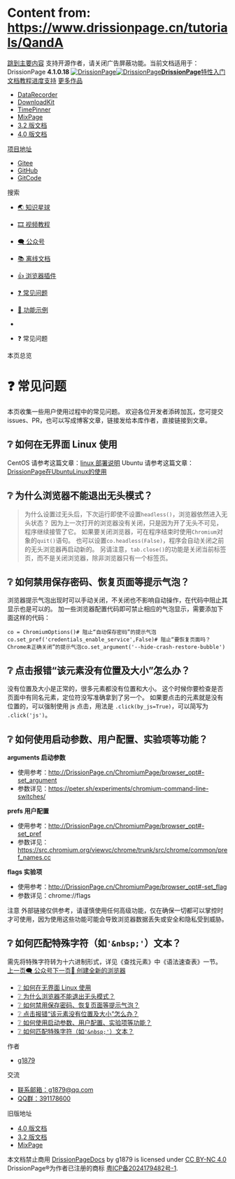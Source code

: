 # Content from: https://www.drissionpage.cn/tutorials/QandA

[跳到主要内容](https://www.drissionpage.cn/tutorials/QandA#__docusaurus_skipToContent_fallback)
支持开源作者，请关闭广告屏蔽功能。当前文档适用于：DrissionPage **4.1.0.18**
[![DrissionPage](https://www.drissionpage.cn/img/color_logo.png)![DrissionPage](https://www.drissionpage.cn/img/color_logo.png)**DrissionPage**](https://www.drissionpage.cn/)[特性](https://www.drissionpage.cn/features/4.1)[入门](https://www.drissionpage.cn/get_start/installation)[文档](https://www.drissionpage.cn/browser_control/intro)[教程](https://www.drissionpage.cn/tutorials/xingqiu)[进度](https://www.drissionpage.cn/versions/4.1.x)[支持](https://www.drissionpage.cn/support)
[更多作品](https://www.drissionpage.cn/tutorials/QandA)
  * [DataRecorder](https://drissionpage.cn/DataRecorderDocs)
  * [DownloadKit](https://drissionpage.cn/DownloadKitDocs)
  * [TimePinner](https://drissionpage.cn/TimePinnerDocs)
  * [MixPage](https://drissionpage.cn/MixPageDocs)
  * [3.2 版文档](https://mall.bilibili.com/neul-next/detailuniversal/detail.html?isMerchant=1&page=detailuniversal_detail&saleType=10&itemsId=12019346&loadingShow=1&noTitleBar=1&msource=merchant_share)
  * [4.0 版文档](https://mall.bilibili.com/neul-next/detailuniversal/detail.html?isMerchant=1&page=detailuniversal_detail&saleType=10&itemsId=12020073&loadingShow=1&noTitleBar=1&msource=merchant_share)


[项目地址](https://www.drissionpage.cn/tutorials/QandA)
  * [Gitee](https://gitee.com/g1879/DrissionPage)
  * [GitHub](https://github.com/g1879/DrissionPage)
  * [GitCode](https://gitcode.com/g1879/DrissionPage)


搜索
  * [🌏️ 知识星球](https://www.drissionpage.cn/tutorials/xingqiu)
  * [🎞️ 视频教程](https://www.drissionpage.cn/tutorials/video)
  * [🗨️ 公众号](https://www.drissionpage.cn/tutorials/gongzhonghao)
  * [📚 离线文档](https://mall.bilibili.com/neul-next/detailuniversal/detail.html?isMerchant=1&page=detailuniversal_detail&saleType=10&itemsId=11372029&loadingShow=1&noTitleBar=1&msource=merchant_share)
  * [👍 浏览器插件](https://mall.bilibili.com/neul-next/detailuniversal/detail.html?isMerchant=1&page=detailuniversal_detail&saleType=10&itemsId=11372024&loadingShow=1&noTitleBar=1&msource=merchant_share)
  * [❓ 常见问题](https://www.drissionpage.cn/tutorials/QandA)
  * [🥬 功能示例](https://www.drissionpage.cn/tutorials/functions/new_browser)


  * [](https://www.drissionpage.cn/)
  * ❓ 常见问题


本页总览
# ❓ 常见问题
本页收集一些用户使用过程中的常见问题。
欢迎各位开发者添砖加瓦，您可提交 issues、PR，也可以写成博客文章，链接发给本库作者，直接链接到文章。
## ❔ 如何在无界面 Linux 使用[​](https://www.drissionpage.cn/tutorials/QandA#-如何在无界面-linux-使用 "❔ 如何在无界�面 Linux 使用的直接链接")
CentOS 请参考这篇文章：[linux 部署说明](https://blog.csdn.net/sinat_39327967/article/details/132181129?spm=1001.2014.3001.5501)
Ubuntu 请参考这篇文章：[DrissionPage在UbuntuLinux的使用](https://zhuanlan.zhihu.com/p/674687748)
## ❔ 为什么浏览器不能退出无头模式？[​](https://www.drissionpage.cn/tutorials/QandA#-为什么浏览器不能退出无头模式 "❔ 为什么浏览器不能退出无头模式？的直接链接")
> 为什么设置过无头后，下次运行即使不设置`headless()`，浏览器依然进入无头状态？
因为上一次打开的浏览器没有关闭，只是因为开了无头不可见，程序继续接管了它。
如果要关闭浏览器，可在程序结束时使用`Chromium`对象的`quit()`语句。
也可以设置`co.headless(False)`，程序会自动关闭之前的无头浏览器再启动新的。
另请注意，`tab.close()`的功能是关闭当前标签页，而不是关闭浏览器，除非浏览器只有一个标签页。
## ❔ 如何禁用保存密码、恢复页面等提示气泡？[​](https://www.drissionpage.cn/tutorials/QandA#-如何禁用保存密码恢复页面等提示气泡 "❔ 如何禁用保存密码、恢复页面等提示气泡？的直接链接")
浏览器提示气泡出现时可以手动关闭，不关闭也不影响自动操作，在代码中阻止其显示也是可以的。 加一些浏览器配置代码即可禁止相应的气泡显示，需要添加下面这样的代码：
```
co = ChromiumOptions()# 阻止“自动保存密码”的提示气泡co.set_pref('credentials_enable_service',False)# 阻止“要恢复页面吗？Chrome未正确关闭”的提示气泡co.set_argument('--hide-crash-restore-bubble')
```

## ❔ 点击报错“该元素没有位置及大小”怎么办？[​](https://www.drissionpage.cn/tutorials/QandA#-点击报错该元素没有位置及大小怎么办 "❔ 点击报错“该元素没有位置及大小”怎么办？的直接链接")
没有位置及大小是正常的，很多元素都没有位置和大小。
这个时候你要检查是否页面中有同名元素，定位符没写准确拿到了另一个。
如果要点击的元素就是没有位置的，可以强制使用 js 点击，用法是 `.click(by_js=True)`，可以简写为 `.click('js')`。
## ❔ 如何使用启动参数、用户配置、实验项等功能？[​](https://www.drissionpage.cn/tutorials/QandA#-如何使用启动参数用户配置实验项等功能 "❔ 如何使用启动参数、用户配置、实验项等功能？的直接链接")
**arguments 启动参数**
  * 使用参考：<http://DrissionPage.cn/ChromiumPage/browser_opt#-set_argument>
  * 参数详见：<https://peter.sh/experiments/chromium-command-line-switches/>


**prefs 用户配置**
  * 使用参考：<http://DrissionPage.cn/ChromiumPage/browser_opt#-set_pref>
  * 参数详见：<https://src.chromium.org/viewvc/chrome/trunk/src/chrome/common/pref_names.cc>


**flags 实验项**
  * 使用参考：<http://DrissionPage.cn/ChromiumPage/browser_opt#-set_flag>
  * 参数详见：chrome://flags


注意
外部链接仅供参考，请谨慎使用任何高级功能，仅在确保一切都可以掌控时才可使用，因为使用这些功能可能会导致浏览器数据丢失或安全和隐私受到威胁。
## ❔ 如何匹配特殊字符（如`'&nbsp;'`）文本？[​](https://www.drissionpage.cn/tutorials/QandA#-如何匹配特殊字符如nbsp文本 "-如何匹配特殊字符如nbsp文本的直接链接")
需先将特殊字符转为十六进制形式，详见《查找元素》中《语法速查表》一节。
[上一页🗨️ 公众号](https://www.drissionpage.cn/tutorials/gongzhonghao)[下一页🥦 创建全新的浏览器](https://www.drissionpage.cn/tutorials/functions/new_browser)
  * [❔ 如何在无界面 Linux 使用](https://www.drissionpage.cn/tutorials/QandA#-如何在无界面-linux-使用)
  * [❔ 为什么浏览器不能退出无头模式？](https://www.drissionpage.cn/tutorials/QandA#-为什么浏览器不能退出无头模式)
  * [❔ 如何禁用保存密码、恢复页面等提示气泡？](https://www.drissionpage.cn/tutorials/QandA#-如何禁用保存密码恢复页面等提示气泡)
  * [❔ 点击报错“该元素没有位置及大小”怎么办？](https://www.drissionpage.cn/tutorials/QandA#-点击报错该元素没有位置及大小怎么办)
  * [❔ 如何使用启动参数、用户配置、实验项等功能？](https://www.drissionpage.cn/tutorials/QandA#-如何使用启动参数用户配置实验项等功能)
  * [❔ 如何匹配特殊字符（如`'&nbsp;'`）文本？](https://www.drissionpage.cn/tutorials/QandA#-如何匹配特殊字符如nbsp文本)


作者
  * [g1879](https://gitee.com/g1879)


交流
  * [联系邮箱：g1879@qq.com](https://www.drissionpage.cn/tutorials/QandA)
  * [QQ群：391178600](https://www.drissionpage.cn/tutorials/QandA)


旧版地址
  * [4.0 版文档](https://mall.bilibili.com/neul-next/detailuniversal/detail.html?isMerchant=1&page=detailuniversal_detail&saleType=10&itemsId=12020073&loadingShow=1&noTitleBar=1&msource=merchant_share)
  * [3.2 版文档](https://mall.bilibili.com/neul-next/detailuniversal/detail.html?isMerchant=1&page=detailuniversal_detail&saleType=10&itemsId=12019346&loadingShow=1&noTitleBar=1&msource=merchant_share)
  * [MixPage](https://DrissionPage.cn/mixpagedocs)


本文档禁止商用 [DrissionPageDocs](https://drissionpage.cn) by g1879 is licensed under [CC BY-NC 4.0](http://creativecommons.org/licenses/by-nc/4.0/?ref=chooser-v1)
DrissionPage®为作者已注册的商标 [粤ICP备2024179482号-1](https://beian.miit.gov.cn/).
